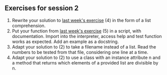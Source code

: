 ## Exercises for session 2

1. Rewrite your solution to [last week's exercise](exercises1) (4) in
   the form of a list comprehension.
2. Put your function from [last week's exercise](exercises1) (5) in a
   script, with documentation.  Import into the interpreter, access
   help and test function works as expected. Add an example as a
   docstring.
3. Adapt your solution to (2) to take a filename instead of a
   list. Read the numbers to be tested from that file, considering one
   line at a time.
4. Adapt your solution to (2) to use a class with an instance
   attribute n and a method that returns which elements of a provided
   list are divisible by n.


